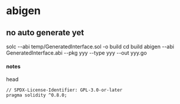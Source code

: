 # abigen

## no auto generate yet

solc --abi temp/GeneratedInterface.sol -o build
cd build
abigen --abi GeneratedInterface.abi --pkg yyy --type yyy --out yyy.go

#### notes

head

```solidity
// SPDX-License-Identifier: GPL-3.0-or-later
pragma solidity ^0.8.0;
```
